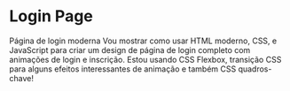 # Login Page
 Página de login moderna  Vou mostrar como usar HTML moderno, CSS, e JavaScript para criar um design de página de login completo com animações de login e inscrição. Estou usando CSS Flexbox, transição CSS para alguns efeitos interessantes de animação e também CSS quadros-chave!
